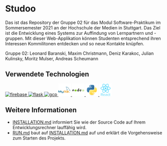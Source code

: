 # Studoo

Das ist das Repository der Gruppe 02 für das Modul Software-Praktikum im Sommersemester 2021
an der Hochschule der Medien in Stuttgart.
Das Ziel ist die Entwicklung eines Systems zur Auffindung von Lernpartnern und -gruppen. 
Mit dieser Web-Applikation können Studenten entsprechend ihren Interessen Kommilitonen entdecken und so neue Kontakte knüpfen.

Gruppe 02: 
Leonard Baranski, Maxim Christmann, Deniz Karakoc, Julian Kulinsky, Moritz Mulser, Andreas Scheumann

## Verwendete Technologien

<p align="left"> <a href="https://firebase.google.com/" target="_blank"> <img src="https://www.vectorlogo.zone/logos/firebase/firebase-icon.svg" alt="firebase" width="40" height="40"/> </a> <a href="https://flask.palletsprojects.com/" target="_blank"> <img src="https://www.vectorlogo.zone/logos/pocoo_flask/pocoo_flask-icon.svg" alt="flask" width="40" height="40"/> </a> <a href="https://cloud.google.com" target="_blank"> <img src="https://www.vectorlogo.zone/logos/google_cloud/google_cloud-icon.svg" alt="gcp" width="40" height="40"/> </a> <a href="https://www.mysql.com/" target="_blank"> <img src="https://raw.githubusercontent.com/devicons/devicon/master/icons/mysql/mysql-original-wordmark.svg" alt="mysql" width="40" height="40"/> </a> <a href="https://nodejs.org" target="_blank"> <img src="https://raw.githubusercontent.com/devicons/devicon/master/icons/nodejs/nodejs-original-wordmark.svg" alt="nodejs" width="40" height="40"/> </a> <a href="https://www.python.org" target="_blank"> <img src="https://raw.githubusercontent.com/devicons/devicon/master/icons/python/python-original.svg" alt="python" width="40" height="40"/> </a> <a href="https://reactjs.org/" target="_blank"> <img src="https://raw.githubusercontent.com/devicons/devicon/master/icons/react/react-original-wordmark.svg" alt="react" width="40" height="40"/> </a> </p>


## Weitere Informationen 

- [INSTALLATION.md](INSTALLATION.md) informiert Sie wie der Source Code
  auf Ihrem Entwicklungsrechner lauffähig wird.
- [RUN.md](RUN.md) baut auf [INSTALLATION.md](INSTALLATION.md) auf und erklärt die Vorgehensweise
zum Starten des Projekts.
  



